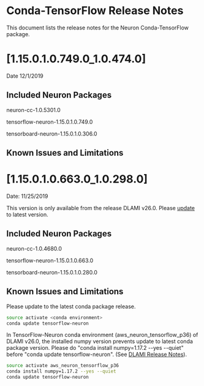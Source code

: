 # Conda-TensorFlow Release Notes

This document lists the release notes for the Neuron Conda-TensorFlow package.


# [1.15.0.1.0.749.0_1.0.474.0]

Date 12/1/2019

## Included Neuron Packages

neuron-cc-1.0.5301.0

tensorflow-neuron-1.15.0.1.0.749.0

tensorboard-neuron-1.15.0.1.0.306.0


## Known Issues and Limitations


# [1.15.0.1.0.663.0_1.0.298.0]

Date:  11/25/2019

This version is only available from the release DLAMI v26.0. Please [update](https://github.com/aws/aws-neuron-sdk/blob/master/release-notes/dlami-release-notes.md#known-issues) to latest version.

## Included Neuron Packages

neuron-cc-1.0.4680.0

tensorflow-neuron-1.15.0.1.0.663.0

tensorboard-neuron-1.15.0.1.0.280.0

## Known Issues and Limitations

Please update to the latest conda package release.

```bash
source activate <conda environment>
conda update tensorflow-neuron
```
In TensorFlow-Neuron conda environment (aws_neuron_tensorflow_p36) of DLAMI v26.0, the installed numpy version prevents update to latest conda package version. Please do "conda install numpy=1.17.2 --yes --quiet" before "conda update tensorflow-neuron". (See [DLAMI Release Notes](./dlami-release-notes.md)).

```bash
source activate aws_neuron_tensorflow_p36
conda install numpy=1.17.2 --yes --quiet
conda update tensorflow-neuron
```
